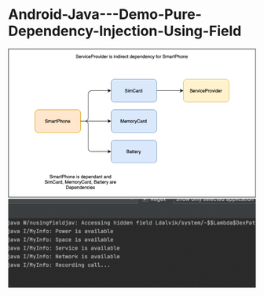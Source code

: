 # Android-Java---Demo-Pure-Dependency-Injection-Using-Field

![Flow](https://github.com/VaibhavMojidra/Android-Java---Demo-Pure-Dependency-Injection-Using-Field/blob/master/screenshots/Flow.png)
![Output](https://github.com/VaibhavMojidra/Android-Java---Demo-Pure-Dependency-Injection-Using-Field/blob/master/screenshots/Output.png)

